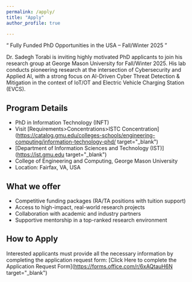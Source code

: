```yaml
---
permalink: /apply/
title: "Apply"
author_profile: true

---
```


“ Fully Funded PhD Opportunities in the USA – Fall/Winter 2025 ”

Dr. Sadegh Torabi is inviting highly motivated PhD applicants to join his research group at George Mason University for Fall/Winter 2025. His lab conducts pioneering research at the intersection of Cybersecurity and Applied AI, with a strong focus on AI-Driven Cyber Threat Detection & Mitigation in the context of IoT/OT and Electric Vehicle Charging Station (EVCS).

## Program Details
* PhD in Information Technology (INFT)
* Visit [Requirements>Concentrations>ISTC Concentration](https://catalog.gmu.edu/colleges-schools/engineering-computing/information-technology-phd/ target="_blank") 
* [Department of Information Sciences and Technology (IST)](https://ist.gmu.edu target="_blank")
* College of Engineering and Computing, George Mason University
* Location: Fairfax, VA, USA

## What we offer
* Competitive funding packages (RA/TA positions with tuition support)
* Access to high-impact, real-world research projects
* Collaboration with academic and industry partners
* Supportive mentorship in a top-ranked research environment

## How to Apply
Interested applicants must provide all the necessary information by completing the application request form: [Click Here to complete the Application Request Form](https://forms.office.com/r/6xAQtauH6N target="_blank")
